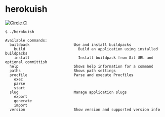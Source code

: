 # herokuish

[![Circle CI](https://circleci.com/gh/gliderlabs/herokuish.png?style=shield)](https://circleci.com/gh/gliderlabs/herokuish)

```
$ ./herokuish 

Available commands:
  buildpack                    Use and install buildpacks
    build                        Build an application using installed buildpacks
    install                      Install buildpack from Git URL and optional committish
  help                         Shows help information for a command
  paths                        Shows path settings
  procfile                     Parse and execute Procfiles
    exec                         
    parse                        
    start  
  slug                         Manage application slugs
    export                       
    generate                     
    import 
  version                      Show version and supported version info

```